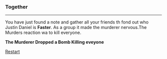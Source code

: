 ### Together
---
You have just found a note and gather all your friends th fond out who Justin Daniel is **Faster**. As a group it made the murderer nervous.The Murders reaction wa to kill everyone.  

**The Murderer Dropped a Bomb Killing eveyone**  

[Restart](../home.md)
